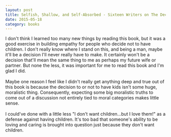 ```yaml
---
layout: post
title: Selfish, Shallow, and Self-Absorbed - Sixteen Writers on The Decision Not To Have Kids 
date: 2015-05-18
category: books
---
```

I don't think I learned too many new things by reading this book, but it was a good exercise in building empathy for people who decide not to have children. I don't really know where I stand on this, and being a man, maybe it'll be a decision I'll never really have to make. It certainly won't be a decision that'll mean the same thing to me as perhaps my future wife or partner. But none the less, it was important for me to read this book and I'm glad I did.<br/><br/>Maybe one reason I feel like I didn't really get anything deep and true out of this book is because the decision to or not to have kids isn't some huge, moralistic thing. Consequently, expecting some big moralistic truths to come out of a discussion not entirely tied to moral categories makes little sense.<br/><br/>I could've done with a little less "I don't want children...but I love them!" as a defense against having children. It's too bad that someone's ability to be loving and caring is brought into question just because they don't want children.

